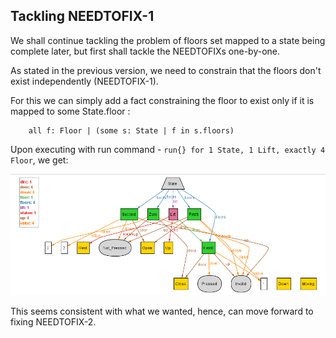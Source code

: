 ## Tackling NEEDTOFIX-1

We shall continue tackling the problem of floors set mapped to a state being complete later, but first shall tackle the NEEDTOFIXs one-by-one.

As stated in the previous version, we need to constrain that the floors don't exist independently (NEEDTOFIX-1).

For this we can simply add a fact constraining the floor to exist only if it is mapped to some State.floor :
```
	all f: Floor | (some s: State | f in s.floors)
```

Upon executing with run command - `run{} for 1 State, 1 Lift, exactly 4 Floor`, we get:

![Alloy_States](9_Ordering_Lift.png)

This seems consistent with what we  wanted, hence, can move forward to fixing NEEDTOFIX-2.

